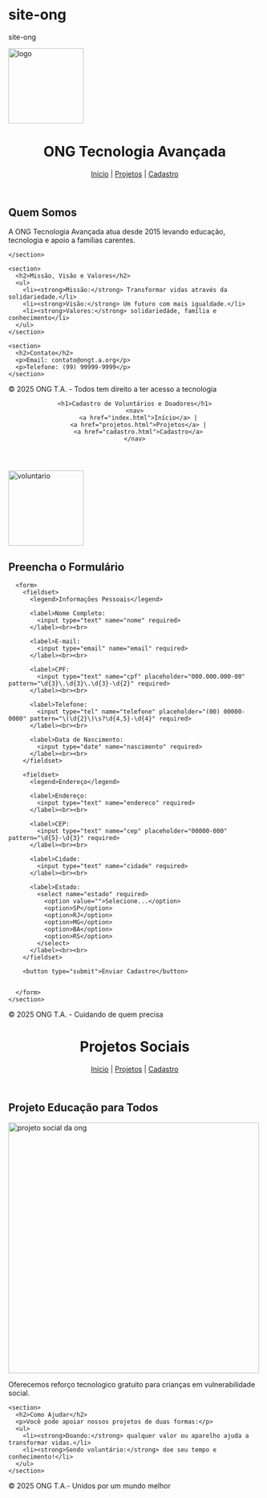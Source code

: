 # site-ong
 site-ong
<!DOCTYPE html>
<html lang="pt-BR">
<head>
  <meta charset="UTF-8">
  <meta name="viewport" content="width=device-width, initial-scale=1.0">
  <img src="imagem/logo da ong.png" alt="logo" width="150">
  <title>ONG T.A. - Página Inicial</title>
</head>
<body>
  <header>
    <h1>ONG Tecnologia Avançada</h1>
    <nav>
      <a href="index.html">Início</a> |
      <a href="projetos.html">Projetos</a> |
      <a href="cadastro.html">Cadastro</a>
    </nav>
  </header>

  <main>
    <section>
      <h2>Quem Somos</h2>
      <p>A ONG Tecnologia Avançada atua desde 2015 levando educação, tecnologia e apoio a famílias carentes.</p>
      
    </section>

    <section>
      <h2>Missão, Visão e Valores</h2>
      <ul>
        <li><strong>Missão:</strong> Transformar vidas através da solidariedade.</li>
        <li><strong>Visão:</strong> Um futuro com mais igualdade.</li>
        <li><strong>Valores:</strong> solidariedáde, família e conhecimento</li>
      </ul>
    </section>

    <section>
      <h2>Contato</h2>
      <p>Email: contato@ongt.a.org</p>
      <p>Telefone: (99) 99999-9999</p>
    </section>
  </main>

  <footer>
    <p>&copy; 2025 ONG T.A. - Todos tem direito a ter acesso a tecnologia</p>
  </footer>
</body>
</html>







<!DOCTYPE html>
<html lang="pt-BR">
<head>
  <meta charset="UTF-8">
  <meta name="viewport" content="width=device-width, initial-scale=1.0">
  <title>ONG T.A - Cadastro</title>
</head>
<body>
  <header>
  
    <h1>Cadastro de Voluntários e Doadores</h1>
    <nav>
      <a href="index.html">Início</a> |
      <a href="projetos.html">Projetos</a> |
      <a href="cadastro.html">Cadastro</a>
    </nav>
  </header>

  <main>
    <section>
      <img src="imagem/voluntario da ong.png" alt="voluntario" width="150">
      <h2>Preencha o Formulário</h2>
      
      <form>
        <fieldset>
          <legend>Informações Pessoais</legend>

          <label>Nome Completo:
            <input type="text" name="nome" required>
          </label><br><br>

          <label>E-mail:
            <input type="email" name="email" required>
          </label><br><br>

          <label>CPF:
            <input type="text" name="cpf" placeholder="000.000.000-00" pattern="\d{3}\.\d{3}\.\d{3}-\d{2}" required>
          </label><br><br>

          <label>Telefone:
            <input type="tel" name="telefone" placeholder="(00) 00000-0000" pattern="\(\d{2}\)\s?\d{4,5}-\d{4}" required>
          </label><br><br>

          <label>Data de Nascimento:
            <input type="date" name="nascimento" required>
          </label><br><br>
        </fieldset>

        <fieldset>
          <legend>Endereço</legend>

          <label>Endereço:
            <input type="text" name="endereco" required>
          </label><br><br>

          <label>CEP:
            <input type="text" name="cep" placeholder="00000-000" pattern="\d{5}-\d{3}" required>
          </label><br><br>

          <label>Cidade:
            <input type="text" name="cidade" required>
          </label><br><br>

          <label>Estado:
            <select name="estado" required>
              <option value="">Selecione...</option>
              <option>SP</option>
              <option>RJ</option>
              <option>MG</option>
              <option>BA</option>
              <option>RS</option>
            </select>
          </label><br><br>
        </fieldset>

        <button type="submit">Enviar Cadastro</button>

        
      </form>
    </section>
  </main>

  <footer>
    <p>&copy; 2025 ONG T.A. - Cuidando de quem precisa</p>
  </footer>
</body>
</html>






<!DOCTYPE html>
<html lang="pt-BR">
<head>
  <meta charset="UTF-8">
  <meta name="viewport" content="width=device-width, initial-scale=1.0">
  <title>ONG T.A. - Projetos</title>
</head>
<body>
  <header>
    <h1>Projetos Sociais</h1>
    <nav>
      <a href="index.html">Início</a> |
      <a href="projetos.html">Projetos</a> |
      <a href="cadastro.html">Cadastro</a>
    </nav>
  </header>

  <main>
    <section>
      <h2>Projeto Educação para Todos</h2>
      <img src="imagem/projeto social da ong.png" alt="projeto social da ong" width="500">
      <p>Oferecemos reforço tecnologico gratuito para crianças em vulnerabilidade social.</p>
    </section>

    <section>
      <h2>Como Ajudar</h2>
      <p>Você pode apoiar nossos projetos de duas formas:</p>
      <ul>
        <li><strong>Doando:</strong> qualquer valor ou aparelho ajuda a transformar vidas.</li>
        <li><strong>Sendo voluntário:</strong> doe seu tempo e conhecimento!</li>
      </ul>
    </section>
  </main>

  <footer>
    <p>&copy; 2025 ONG T.A.- Unidos por um mundo melhor</p>
  </footer>
</body>
</html>
